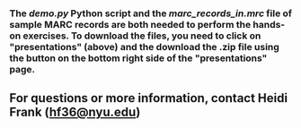 ### The **_demo.py_** Python script and the **_marc_records_in.mrc_** file of sample MARC records are both needed to perform the hands-on exercises.  To download the files, you need to click on "presentations" (above) and the download the .zip file using the button on the bottom right side of the "presentations" page.

## For questions or more information, contact Heidi Frank (hf36@nyu.edu)
